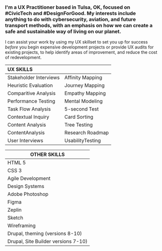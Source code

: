 ### I'm a UX Practitioner based in Tulsa, OK, focused on #CivicTech and #DesignForGood. My interests include anything to do with cybersecurity, aviation, and future transport methods, with an emphasis on how we can create a safe and sustainable way of living on our planet. 

I can assist your work by using my UX skillset to set you up for success _before_ you begin expensive development projects or provide UX audits for existing projects, to help identify areas of improvement, and reduce the cost of redevelopment.



| UX SKILLS | |
| :-------------------- | ---------------- |
| Stakeholder Interviews| Affinity Mapping |  
| Heuristic Evaluation  | Journey Mapping  |  
| Comparitive Analysis  | Empathy Mapping  |   
| Performance Testing   | Mental Modeling  |   
| Task Flow Analysis    | 5-second Test    |   
| Contextual Inquiry    | Card Sorting     |  
| Content Analysis      | Tree Testing     |   
| ContentAnalysis       | Research Roadmap |   
| User Interviews       | UsabilityTesting |  

| OTHER SKILLS   |   
| ------------------------------ |
| HTML 5                         |
| CSS 3                          |
| Agile Development              |
| Design Systems                 |
| Adobe Photoshop                |
| Figma                          |
| Zeplin                         |
| Sketch                         |
| Wireframing                    |
| Drupal, theming (versions 8-10)     |
| Drupal, Site Builder versions 7-10) |

